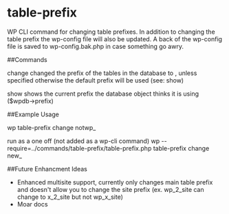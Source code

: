 # table-prefix
WP CLI command for changing table prefixes. In addition to changing the table prefix the wp-config file will also be updated. A back of the wp-config file is saved to wp-config.bak.php in case something go awry.

##Commands

change <prefix>
   changed the prefix of the tables in the database to <prefix>, unless specified otherwise the default prefix will be used (see: show)

show
   shows the current prefix the database object thinks it is using ($wpdb->prefix)

##Example Usage

wp table-prefix change notwp_

run as a one off (not added as a wp-cli command)
    wp --require=../commands/table-prefix/table-prefix.php table-prefix change new_

##Future Enhancment Ideas

* Enhanced multisite support, currently only changes main table prefix and doesn't allow you to change the site prefix (ex. wp_2_site can change to x_2_site but not wp_x_site)
* Moar docs 



